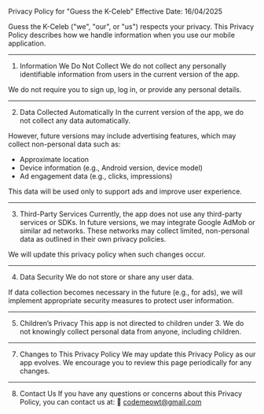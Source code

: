 Privacy Policy for "Guess the K-Celeb"
Effective Date: 16/04/2025

Guess the K-Celeb ("we", "our", or "us") respects your privacy. This Privacy Policy describes how we handle information when you use our mobile application.

-----------------------------------

1. Information We Do Not Collect
We do not collect any personally identifiable information from users in the current version of the app.

We do not require you to sign up, log in, or provide any personal details.

-----------------------------------

2. Data Collected Automatically
In the current version of the app, we do not collect any data automatically.

However, future versions may include advertising features, which may collect non-personal data such as:

- Approximate location
- Device information (e.g., Android version, device model)
- Ad engagement data (e.g., clicks, impressions)

This data will be used only to support ads and improve user experience.

-----------------------------------

3. Third-Party Services
Currently, the app does not use any third-party services or SDKs.
In future versions, we may integrate Google AdMob or similar ad networks. These networks may collect limited, non-personal data as outlined in their own privacy policies.

We will update this privacy policy when such changes occur.

-----------------------------------

4. Data Security
We do not store or share any user data.

If data collection becomes necessary in the future (e.g., for ads), we will implement appropriate security measures to protect user information.

-----------------------------------

5. Children’s Privacy
This app is not directed to children under 3.
We do not knowingly collect personal data from anyone, including children.

-----------------------------------

7. Changes to This Privacy Policy
We may update this Privacy Policy as our app evolves. We encourage you to review this page periodically for any changes.

-----------------------------------

8. Contact Us
If you have any questions or concerns about this Privacy Policy, you can contact us at:
📧 codemeowt@gmail.com
